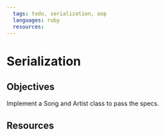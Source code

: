 ```yaml
---
  tags: todo, serialization, oop
  languages: ruby
  resources: 
---
```


# Serialization

## Objectives
Implement a Song and Artist class to pass the specs.

## Resources
